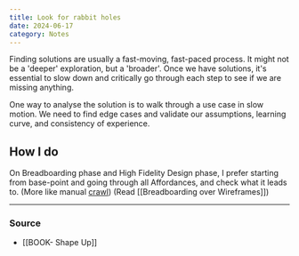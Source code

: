 ```yaml
---
title: Look for rabbit holes
date: 2024-06-17
category: Notes
---
```

Finding solutions are usually a fast-moving, fast-paced process. It might not be a 'deeper' exploration, but a 'broader'. Once we have solutions, it's essential to slow down and critically go through each step to see if we are missing anything. 

One way to analyse the solution is to walk through a use case in slow motion. We need to find edge cases and validate our assumptions, learning curve, and consistency of experience. 

## How I do 
On Breadboarding phase and High Fidelity Design phase, I prefer starting from base-point and going through all Affordances, and check what it leads to. (More like manual [crawl](https://www.computerhope.com/jargon/c/crawl.htm)) (Read [[Breadboarding over Wireframes]])

--- 
### Source
- [[BOOK- Shape Up]]